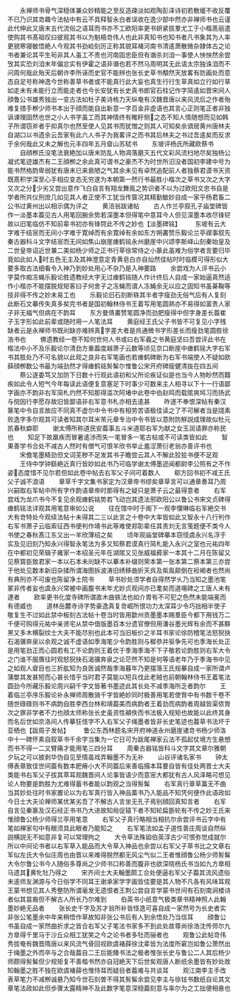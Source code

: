 <!-- { "loadSidebar": true } -->
　　永禅师书骨气深穏体兼众妙精能之至反造疎淡如观陶彭泽诗初若散缓不收反覆不已乃识其竒趣今法帖中有云不具释智永白者误收在逸少部中然亦非禅师书也云谨此代伸此又唐末五代流俗之语耳而书亦不工欧阳率更书妍紧拔羣尤工于小楷髙丽遣使购其书髙祖叹曰彼观其书以为魁梧竒伟人也此非真知书也知书者凡书象其为人率更貌寒寝敏悟絶人今观其书劲崄刻厉正称其貌耳褚河南书清逺萧散微杂隷体古之论书者兼论其平生茍非其人虽工不贵也河南固忠臣但有谮杀刘洎一事使人怏怏然余尝攷其实恐刘洎末年偏忿实有伊霍之语非谮也若不然马周明其无此语太宗独诛洎而不问周何哉此殆天后朝许李所诬而史官不能辨也张长史草书頺然天放畧有防画处而意态自足号称神逸今世称善草书者或不能真行此大妄也真生行行生草真如立行如行草如走未有未能行立而能走者也今长安犹有长史真书郎官石柱记作字简逺如晋宋间人顔鲁公书雄秀独出一变古法如杜子美诗格力天纵奄有汉魏晋唐以来风流后之作者殆难复措手栁少师书本出于顔而能自出新意一字百金非虚语也其言心正则笔正者非独讽谏理固然也世之小人书字虽工而其神情终有睢盱侧之态不知人情随想而见如韩子所谓窃斧者乎抑真尔也然至使人见其书而犹憎之则其人可知矣余谪居黄州唐林夫自湖口以书遗余云吾家有此六人书子为我畧评之而书其后林夫之书过吾逺矣而反求于余何哉此又未之解也元丰四年五月睂山苏轼书
　　东坡评杨氏所藏欧蔡书
　　自顔栁氏没笔法衰絶加以唐末防乱人物凋落磨灭五代文彩风流扫地尽矣独杨公凝式笔迹雄杰有二王顔栁之余此真可谓书之豪杰不为时世所汩没者国初李建中号为能书然格韵卑弱犹有唐末已来衰陋之气其余未见有卓然追配前人者独蔡君谟书天资既髙积学深至心手相应变态无穷遂为本朝第一然行书最胜小楷次之草书又次之大字又次之分少劣又尝出意作飞白自言有翔龙舞鳯之势识者不以为过欧阳文忠书自是学者所共仪刑庻几如见其人者正使不工犹当传寳况其精勤敏妙自成一家乎杨君畜二公书过黄州出以相示偶为评之
　　黄涪翁跋诸帖
　　古人作兰亭叙孔子庙堂碑皆作一淡墨本葢见古人用笔回腕余势若深墨本但得笔中意耳今人但见深墨本收尽锋铓故以旧笔临仿不知前辈书初亦有锋锷此不传之妙也【淡墨碑铭】
　　东坡有云大字难于结宻而无间小字难于寛绰而有余寛绰有余如东方朔畵赞乐毅论兰亭禊事叙先秦古器科斗文字结宻而无间如焦山崩崖瘗鹤铭永州磨崖中兴颂李斯峄山刻秦始皇及二世皇帝诏近世兼二美如杨少师之正书行草徐常侍之小篆此虽难为俗学者言要归毕竟如此如人时五色无主及其神澄意定青黄皂白亦自灿然佳帖时时临模可得形似大要多取古法细看令入神乃到妙处用心不杂乃是入神要路
　　余尝戏为人评书云小字莫作痴冻蝇乐毅论胜遗教经大字无过瘗鹤铭随人作计终后人自成一家始逼真然适作小楷亦不能摆脱规矩客曰子何舍子之冻蝇而谓人冻蝇余无以应之固知书虽棊鞠等技非得不传之妙未易工也
　　乐毅论旧石刻断轶其半者字瘦劲无俗气后有人复刻此断石文摹传失真多矣完书者是国初翰林侍书王着写用笔圆熟亦不易得如富贵人家子非无福气但病在不韵耳
　　东方曼倩畵赞笔圆净而劲肥瘦得中但字身差长葢崔子玉字形如此前辈或随时用一人笔法耳
　　黄庭经王氏父子书皆不可复见小字残缺者云是永禅师书既刓缺亦难辨真字差大者是呉通微书字形差长而瘦劲笔圆胜徐浩书也
　　佛遗教经一卷不知何世何人书或曰右军羲之书黄庭坚曰吾尝评此书在楷法中小不及乐毅论尔清劲方重葢度越萧子云数等顷见京口断崖中瘗鹤铭大字右军书其胜处乃不可名貌以此观之良非右军笔画也若瘗鹤碑断为右军书端使人不疑如欧薛顔栁数公书最为端劲然才得瘗鹤铭髣髴尔惟鲁公宋开府碑瘦健清抜在四五间
　　蔡公遂委笃又加防下日数十行观此语初和父所论疾证似是也当今人物眇然而囏疾如此令人短气今年每读此语便复意塞足下时事少可数来主人相寻以下十一行语鄙字画亦不韵非右军简札灼然不知那得滥次阿堵中此卷中伯赵鸣而载隂爽鸠习而扬武与傥因行李愿存故旧皆鄙语非右军意书札亦相去逺甚
　　昨遂不奉恨深帖有秦汉篆笔中令自言故应不同真不虚尔中令书中有相劳苦语极佳读之了不可解者当是牋素败逸字多尔观其可读者知其尔耳米芾元章专治中令书皆以意附防觧説成理故似杜元凯春秋癖耶
　　谢太傅所称道民安葢事五斗米道耶右军为献之女玉润请罪亦称民也
　　知足下故羸疾而冒暑逺渉而失一笔冒多一笔古帖或不可读类皆如此
　　智果善学书合处不减古人然时有僧气可恨羊欣书举止羞涩萧衍老翁亦善评书也
　　宋儋笔墨精劲但文词芜秽不足发其书子瞻尝云其人不解此狡狯书便不足观
　　王侍中学钟繇絶近真行皆妙如此书乃可临学谢太傅墨迹闻都尉李公照有之不作姿态度惜不见尔若但如此卷中帖去右军父子间可着数人
　　郗方回书初不减王氏父子诚不浪语
　　章草千字文集书家定为汉章帝书缪矣章草言可以通章奏耳乃周兴嗣取右军帖中所有字作韵语章帝时那得有之疑只是萧子云之最得意者
　　右军尝戏为龙爪书今不复见余观瘗鹤铭势若飞动岂其遗法邪欧阳公以鲁公书宋文贞碑得瘗鹤铭法详观其用笔意审如公说
　　往在馆中时于阁下一观李懐琳临右军絶交书大有竒特处今观续法帖十未得其二三以此言之十卷中大率皆如此又智永十八行判作右军书萧子云临索征西书便判作靖书此等难使郑彰辈任其责刘无言笺题便不类今人书使之春秋髙江东又出一羊欣薄绍之矣
　　顷年观庙堂碑摹本窃怪虞永兴名浮于实及见旧刻乃知永兴得智永笔法为多又知蔡君谟真行简札能入永兴之室也元祐四年在中都初见荣辑子雍家一本绍圣元年在湖隂又见张威福彛家一本其十二月在陈留又见蔡寳臣致君家一本以石本未刓缺不以摹本补缀则荣本第一张本第二蔡本第三亦尝于他处见数本新旧杂揉所谓海图拆波涛旧绣移曲折天呉及紫鳯颠倒在裋褐者也然尚有典刑亦不可废也陈留净土院书
　　草书妙处须学者自得然学乆乃当知之墨池笔冢非传者妄也虞永兴常被中画腹书末年尤妙贞观间亦已耄矣而道塲碑之工唐人未有逮者
　　欧率更书化度寺碑所谓直木曲铁法也如介胄有不可犯之色然未能端冕而有德威也
　　道林岳麓寺诗字势豪逸真复竒崛所恨功力太深耳少令巧拙相半使子敬复生不过如此禁中板刻古法帖十卷当时皆用歙州贡墨墨本赐羣臣今都下用钱万二千便可购得元祐中亲贤宅从禁中借版墨百本分遗官僚但用潘谷墨光辉有余而不甚黟黑又多木横裂纹士大夫不能尽别也此本可当旧板价之半耳书家论徐防稽笔法怒猊抉石渴骥奔泉以余观之诚不虚语如季海笔少令韵胜则与穉恭并驱争先可也季海长处正是用笔劲正而心圆若有工不论韵则王着优于季海季海不下子敬若论韵胜则右军大令之门谁不服膺往时观怒猊抉石渴骥奔泉之论茫然不知是何等语老年乃于季海书中见之如观人睂目也三折肱知为良医诚然哉季海暮年乃更摆落王氏规摹自成一家所谓卢蒲嫳其发甚短而心甚长惜乎当时君子莫能以短兵伐此老贼也前朝翰林侍书王着笔法圆劲今所藏乐毅论周兴嗣千字文皆著书墨迹此其长处不减季海所乏者韵尔
　　王着临兰亭序乐毅论补永禅师周散骑千字皆絶妙同时极善用笔若使胷中有书数千卷不随世碌碌则书不病韵自胜李西台林和靖葢美而病韵者王着劲而病韵者周越皆渠侬胷次之罪非学者不力也顔太师称张长史虽资性顚佚而书法极入规矩也故能以此终其身而名后世如京洛间人传摹狂怪字不入右军父子绳墨者皆非长史笔迹也葢草书法坏于亚栖也【跋周子发帖】
　　鲁公东西林题名宋开府神道永州磨崖诸竒书杨少师洛中十一碑怀素自叙草书千余字当集为一它日可为跋尾禅家云法不孤起仗境方生悬想而书不得一二又臂痛才能用笔三四分耳
　　周秦古器铭皆科斗文字其文章尔雅朝夕玩之可以披剥华伪自见至情虽戏弄翰墨不为无补
　　山谷评诸名家书
　　钟太傅表章致佳世间葢有数本肥瘠小大不同葢后来善临搨本耳要自皆有佳处两晋士大夫类能书右军父子拔其萃耳观魏晋间人论事皆语少而意宻大都犹有古人风泽略可想见论人物要是韵胜为尤难得蓄书者能以韵观之当得髣髴
　　右军真行章草藁无不曲当其妙处往时书家置论以为右军真行皆入神品藁书乃入能品不知凭何便作此语政如今日士大夫论禅师某优某劣吾了不解古人言坐无孔子焉别顔回真知言者
　　右军自言见秦篆及汉石经正书书乃大进故知局促辕下者不知轮扁斵轮有不传之妙王氏来惟顔鲁公杨少师得兰亭用笔意
　　右军父子真行略相当相抗尔余尝评书云字中有笔如禅家句中有眼须具此眼者乃能知之
　　右军笔法如孟子道性善庄周谈自然纵説横説无不如意非复可以常理拘之
　　大令草法殊廹伯英淳古少可恨弥觉成就尔所以中间论书者以右军草入能品而大令草入神品也余尝以右军父子草书比之文章右军似左氏大令似庄周也由晋以来难得脱然都无风尘气似二王者惟顔鲁公杨少师髣髴大令尔鲁公书今人随俗多尊尚之少师书口称善而腹非也欲深晓杨氏书当如九方臯相马遗其黄牝牡乃得之
　　宋齐间士大夫翰墨颇工合处便逼右军父子葢其流风遗俗未逺师友渊源与今日俗学不同耳王谢承家学字画皆佳要是其人物不凡各有风味耳观王蒙书想见其人秀整防所谓毫发无遗恨者王荆公尝自言学蒙书世间有石刻南涧楼诗者似其苗裔但不解古人所长乃尔难到
　　伯英书小纸意气极类章书精神照人此翰墨妙絶无品者
　　张长史千字及苏才翁所补皆怪逸可喜自成一家然号为长史者实非张公笔墨余中年来稍悟作草故知非张公书后有人到余悟处乃当信耳
　　顔鲁公书虽自成一家然曲折求之皆合右军父子笔法书家多不到此处故尊尚徐浩沈传师尔九方臯得千里马于沙丘众相工犹笑之今之论书者多牡而骊者也
　　观鲁公此帖竒伟秀拔奄有魏晋隋唐以来风流气骨回视欧虞褚薛徐沈辈皆为法度所窘岂如鲁公萧然出于绳墨之外而卒与之合哉葢自二王后能臻书法之极者惟张长史与鲁公二人其后杨少师颇得髣髴但少规矩复不善楷书然亦自冠絶天下后世矣观唐人断纸余墨皆有妙处故知翰墨之胜不独在欧虞褚薛也惟恃耳而疑目者葢难与共谈耳
　　观江南李主手改表草笔力不减栁诚悬乃知今世石刻曽不得其髣髴余尝见李主与徐铉书数纸自论其文章笔法政如此但歩骤太露精神不及此数字笔意深穏葢刻意与率尔为之工拙便相悬也
